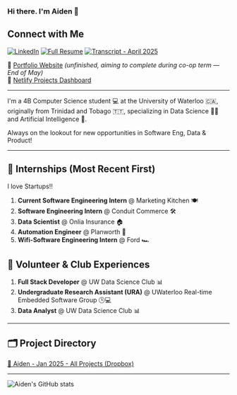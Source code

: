 ### Hi there. I'm Aiden 👋 

## Connect with Me
[![LinkedIn](https://img.shields.io/badge/LinkedIn-Profile-blue?style=for-the-badge)](https://www.linkedin.com/in/aiden-ramgoolam-34598a23a/)
[![Full Resume](https://img.shields.io/badge/Resume-View-brightgreen?style=for-the-badge)](https://www.dropbox.com/scl/fi/10uqycvmgqo6k2psfxk6k/Aiden_Ramgoolam_Jan_2025_Resume-_ALL_Exp.pdf?rlkey=u2yozofgz0mwchcv7s37fonnv&dl=0)
[![Transcript - April 2025](https://img.shields.io/badge/Transcript--April%202025-orange?style=for-the-badge)](https://www.dropbox.com/scl/fi/2n5iolikr39wbwjrjym9o/Aiden_April25_TSRPT.pdf?rlkey=g18a0q5h9blivtvxidwz0vysn&dl=0)


🔗 [Portfolio Website](https://aidenramgoolam.netlify.app/) *(unfinished, aiming to complete during co-op term — End of May)*  
🔗 [Netlify Projects Dashboard](https://app.netlify.com/teams/aidenar/sites)

---

I'm a 4B Computer Science student 💻 at the University of Waterloo 🇨🇦, originally from Trinidad and Tobago 🇹🇹, specializing in Data Science 👨‍💻 and Artificial Intelligence 🤖. 

Always on the lookout for new opportunities in Software Eng, Data & Product!

---

## 💼 Internships (Most Recent First)
I love Startups!!
1. **Current Software Engineering Intern** @ Marketing Kitchen 🍽️  
2. **Software Engineering Intern** @ Conduit Commerce 🛠️  
3. **Data Scientist** @ Onlia Insurance 🏠  
4. **Automation Engineer** @ Planworth 📜  
5. **Wifi-Software Engineering Intern** @ Ford 🏎️

## 🤝 Volunteer & Club Experiences
1. **Full Stack Developer** @ UW Data Science Club 📊  
2. **Undergraduate Research Assistant (URA)** @ UWaterloo Real-time Embedded Software Group 🕒💻  
3. **Data Analyst** @ UW Data Science Club 📊

---

## 🗂️ Project Directory
[📁 Aiden - Jan 2025 - All Projects (Dropbox)](https://www.dropbox.com/scl/fi/dmoj8s5v29n96m97sx91t/Aiden_Jan_2025_AllProjects.pdf?rlkey=9nobyhor9s8yvlhrdazo3qjz5&st=lkkyppeb&dl=0)

---

![Aiden's GitHub stats](https://github-readme-stats.vercel.app/api?username=AidenAR&hide=contribs,prs,issues,stars&hide_rank=true)
